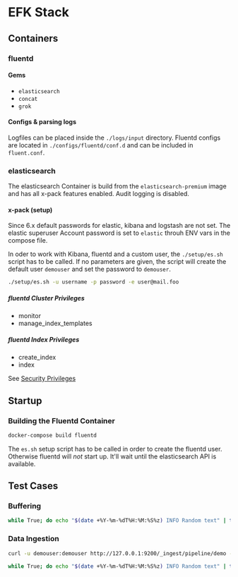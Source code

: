 # EFK Stack


## Containers

### fluentd

#### Gems 

- `elasticsearch`
- `concat`
- `grok`

#### Configs & parsing logs
Logfiles can be placed inside the `./logs/input` directory. Fluentd configs are located in `./configs/fluentd/conf.d` and can be included in `fluent.conf`.

### elasticsearch

The elasticsearch Container is build from the `elasticsearch-premium` image and has all x-pack features enabled. Audit logging is disabled.

#### x-pack (setup)

Since 6.x default passwords for elastic, kibana and logstash are not set. The elastic superuser Account password is set to `elastic` throuh ENV vars in the compose file.

In oder to work with Kibana, fluentd and a custom user, the `./setup/es.sh` script has to be called. If no parameters are given, the script will create the default user `demouser` and set the password to `demouser`.

```bash
./setup/es.sh -u username -p password -e user@mail.foo
```


##### fluentd Cluster Privileges

- monitor
- manage_index_templates

##### fluentd Index Privileges

- create_index
- index

See [Security Privileges](https://www.elastic.co/guide/en/x-pack/current/security-privileges.html)

## Startup

### Building the Fluentd Container

```bash
docker-compose build fluentd
```

The `es.sh` setup script has to be called in order to create the fluentd user. Otherwise fluentd will _not_ start up. It'll wait until the elasticsearch API is available.

## Test Cases

### Buffering

```bash
while True; do echo "$(date +%Y-%m-%dT%H:%M:%S%z) INFO Random text" | tee -a logs/input/buffer.log; sleep 2; done
```

### Data Ingestion

```bash
curl -u demouser:demouser http://127.0.0.1:9200/_ingest/pipeline/demo -X PUT -H 'Content-Type: application/json' --data-binary @configs/elasticsearch/pipelines/demo.json
```

```bash
while True; do echo "$(date +%Y-%m-%dT%H:%M:%S%z) INFO Random text" | tee -a logs/input/ingest.log; sleep 2; done
```
